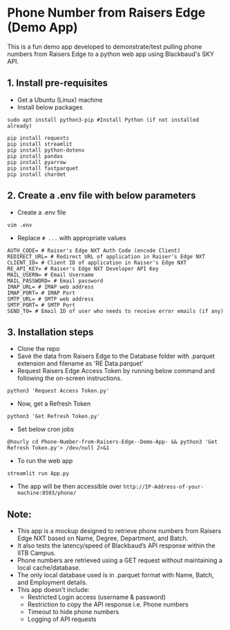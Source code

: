 # Phone Number from Raisers Edge (Demo App)
This is a fun demo app developed to demonstrate/test pulling phone numbers from Raisers Edge to a python web app using Blackbaud's SKY API.

## 1. Install pre-requisites
- Get a Ubuntu (Linux) machine
- Install below packages
```shell
sudo apt install python3-pip #Install Python (if not installed already)
```

```shell
pip install requests
pip install streamlit
pip install python-dotenv
pip install pandas
pip install pyarrow
pip install fastparquet
pip install chardet
```

## 2. Create a .env file with below parameters
- Create a .env file
```shell
vim .env
```

- Replace ```# ...``` with appropriate values
```shell
AUTH_CODE= # Raiser's Edge NXT Auth Code (encode Client)
REDIRECT_URL= # Redirect URL of application in Raiser's Edge NXT
CLIENT_ID= # Client ID of application in Raiser's Edge NXT
RE_API_KEY= # Raiser's Edge NXT Developer API Key
MAIL_USERN= # Email Username
MAIL_PASSWORD= # Email password
IMAP_URL= # IMAP web address
IMAP_PORT= # IMAP Port
SMTP_URL= # SMTP web address
SMTP_PORT= # SMTP Port
SEND_TO= # Email ID of user who needs to receive error emails (if any)
```

## 3. Installation steps
- Clone the repo
- Save the data from Raisers Edge to the Database folder with .parquet extension and filename as 'RE Data.parquet'
- Request Raisers Edge Access Token by running below command and following the on-screen instructions.
```shell
python3 'Request Access Token.py'
```
- Now, get a Refresh Token
```shell
python3 'Get Refresh Token.py'
```
- Set below cron jobs
```shell
@hourly cd Phone-Number-from-Raisers-Edge--Demo-App- && python3 'Get Refresh Token.py'> /dev/null 2>&1
```
- To run the web app
```shell
streamlit run App.py
```
- The app will be then accessible over `http://IP-Address-of-your-machine:8503/phone/`

## Note:
- This app is a mockup designed to retrieve phone numbers from Raisers Edge NXT based on Name, Degree, Department, and Batch.
- It also tests the latency/speed of Blackbaud’s API response within the IITB Campus.
- Phone numbers are retrieved using a GET request without maintaining a local cache/database.
- The only local database used is in .parquet format with Name, Batch, and Employment details.
- This app doesn't include:
  - Restricted Login access (username & password)
  - Restriction to copy the API response i.e. Phone numbers
  - Timeout to hide phone numbers
  - Logging of API requests